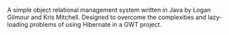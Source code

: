 A simple object relational management system written in Java by Logan Gilmour and Kris Mitchell. Designed to overcome the complexities and lazy-loading problems of using Hibernate in a GWT project.
